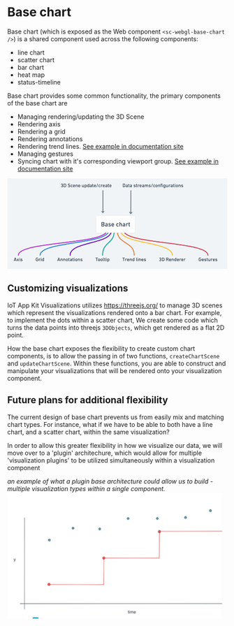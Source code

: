 # Base chart

Base chart (which is exposed as the Web component `<sc-webgl-base-chart />`) is a shared component used across the following components:

- line chart
- scatter chart
- bar chart
- heat map
- status-timeline

Base chart provides some common functionality, the primary components of the base chart are

- Managing rendering/updating the 3D Scene
- Rendering axis
- Rendering a grid
- Rendering annotations
- Rendering trend lines. [See example in documentation site](https://synchrocharts.com/#/Features/Trends)
- Managing gestures
- Syncing chart with it's corresponding viewport group. [See example in documentation site](https://synchrocharts.com/#/Features/Synchronization)

![overview](base-chart-main-components.png)

## Customizing visualizations
IoT App Kit Visualizations utilizes https://threejs.org/ to manage 3D scenes which represent the visualizations rendered onto a bar chart. For example, to implement the dots within a scatter chart,
We create some code which turns the data points into threejs `3DObjects`, which get rendered as a flat 2D point.

How the base chart exposes the flexibility to create custom chart components, is to allow the passing in of two functions, `createChartScene` and `updateChartScene`. Within these functions,
you are able to construct and manipulate your visualizations that will be rendered onto your visualization component.

## Future plans for additional flexibility

The current design of base chart prevents us from easily mix and matching chart types. For instance, what if we have to be able
to both have a line chart, and a scatter chart, within the same visualization?

In order to allow this greater flexibility in how we visualize our data, we will move over to a 'plugin' architechure, which would
allow for multiple 'visualization plugins' to be utilized simultaneously within a visualization component

_an example of what a plugin base architecture could allow us to build - multiple visualization types within a single component._
![cross visualization example](base-chart-cross-visualization.png)